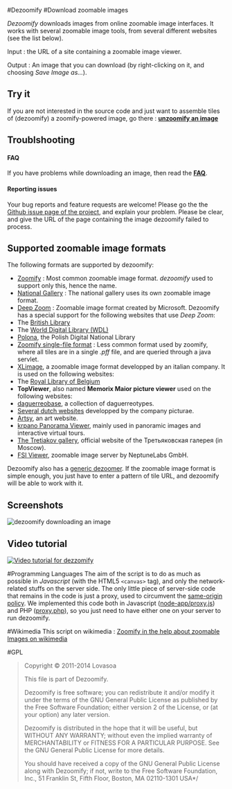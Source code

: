 #Dezoomify
#Download zoomable images

_Dezoomify_ downloads images from online zoomable image interfaces.
It works with several zoomable image tools, from several different websites (see the list below).

Input : the URL of a site containing a zoomable image viewer.

Output : An image that you can download (by right-clicking on it, and choosing *Save Image as...*).

## Try it
If you are not interested in the source code and just want to assemble tiles of (dezoomify) a zoomify-powered image, go there : [**unzoomify an image**](http://ophir.alwaysdata.net/dezoomify/dezoomify.html)

## Troublshooting
#### FAQ
If you have problems while downloading an image, then read the **[FAQ](https://github.com/lovasoa/dezoomify/wiki/Dezoomify-FAQ)**.
#### Reporting issues
Your bug reports and feature requests are welcome!
Please go the the [Github issue page of the project](https://github.com/lovasoa/dezoomify/issues),
and explain your problem.
Please be clear, and give the URL of the page containing the image dezoomify
failed to process.

## Supported zoomable image formats
The following formats are supported by dezoomify:
 * [Zoomify](http://www.zoomify.com/) : Most common zoomable image format. *dezoomify* used to support only this, hence the name.
 * [National Gallery](http://www.nationalgallery.org.uk/) : The national gallery uses its own zoomable image format.
 * [Deep Zoom](http://en.wikipedia.org/wiki/Deep_Zoom) : Zoomable image format created by Microsoft. Dezoomify has a special support for the following websites that use *Deep Zoom*:
  * The [British Library](http://www.bl.uk/)
  * The [World Digital Library (WDL)](http://www.wdl.org/fr/)
  * [Polona](http://polona.pl/), the Polish Digital National Library
 * [Zoomify single-file format](https://github.com/lovasoa/pff-extract/wiki/Zoomify-PFF-file-format-documentation) : Less common format used by zoomify, where all tiles are in a single *.pff* file, and are queried through a java servlet.
 * [XLimage](http://www.centrica.it/products/xlimage-2/), a zoomable image format developped by an italian company. It is used on the following websites:
  * The [Royal Library of Belgium](http://kbr.be/)
 * **TopViewer**, also named **Memorix Maior picture viewer** used on the following websites:
  * [daguerreobase](http://daguerreobase.org/en/), a collection of daguerreotypes.
  * [Several dutch websites](https://picturae.com/nl/website/websites-portfolio) developped by the company picturae.
 * [Artsy](https://www.artsy.net/), an art website.
 * [krpano Panorama Viewer](http://krpano.com), mainly used in panoramic images and interactive virtual tours.
 * [The Tretiakov gallery](http://www.tretyakovgallery.ru/en/), official website of the Третьяковская галерея (in Moscow).
 * [FSI Viewer](https://www.neptunelabs.com/products/fsi-viewer/), zoomable image server by NeptuneLabs GmbH.

Dezoomify also has a
[generic dezoomer](https://github.com/lovasoa/dezoomify/wiki/Dezoomify-FAQ#the-page-uses-an-image-viewer-that-is-not-supported-by-dezoomify-is-there-still-a-chance-).
If the zoomable image format is simple enough, you just have to enter a pattern of tile
URL, and dezoomify will be able to work with it.

## Screenshots
![dezoomify downloading an image](http://pix.toile-libre.org/upload/original/1460096698.gif)

## Video tutorial
[![Video tutorial for dezzomify](http://pix.toile-libre.org/upload/original/1460095793.png)](https://www.youtube.com/watch?v=RtyckiAE5Eo)

#Programming Languages
The aim of the script is to do as much as possible in _Javascript_ (with the HTML5 `<canvas>` tag), and only the network-related stuffs on the server side. The only little piece of server-side code that remains in the code is just a proxy, used to circumvent the [same-origin policy](https://developer.mozilla.org/en-US/docs/Web/Security/Same-origin_policy).
We implemented this code both in Javascript ([node-app/proxy.js](node-app/proxy.js)) and PHP ([proxy.php](proxy.php)), so you just need to have either one
on your server to run dezoomify.

#Wikimedia
This script on wikimedia : [Zoomify in the help about zoomable Images on wikimedia](https://secure.wikimedia.org/wikipedia/commons/wiki/Help:Zoomable_images)

#GPL
> Copyright © 2011-2014 Lovasoa
>
>  This file is part of Dezoomify.
>
>  Dezoomify is free software; you can redistribute it and/or modify
>  it under the terms of the GNU General Public License as published by
>  the Free Software Foundation; either version 2 of the License, or
>  (at your option) any later version.
>
>  Dezoomify is distributed in the hope that it will be useful,
>  but WITHOUT ANY WARRANTY; without even the implied warranty of
>  MERCHANTABILITY or FITNESS FOR A PARTICULAR PURPOSE.  See the
>  GNU General Public License for more details.
>
>  You should have received a copy of the GNU General Public License
>  along with Dezoomify; if not, write to the Free Software
>  Foundation, Inc., 51 Franklin St, Fifth Floor, Boston, MA  02110-1301
>  USA*/
